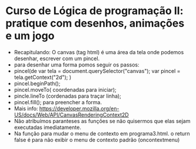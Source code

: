 # Curso de Lógica de programação II: pratique com desenhos, animações e um jogo
- Recapitulando: O canvas (tag html) é uma área da tela onde podemos desenhar, escrever com um pincel.
- para desenhar uma forma pomos seguir os passos:
- pincel(de var tela = document.querySelector("canvas");
    var pincel = tela.getContext("2d");
)
- pincel.beginPath();
- pincel.moveTo( coordenadas para iniciar);
- pincle.lineTo (cordenadas para traçar linha);
- pincel.fill(); para preencher a forma.
- Mais info: https://developer.mozilla.org/en-US/docs/Web/API/CanvasRenderingContext2D
- Não atribuímos paranteses as funções se não quisermos que elas sejam executadas imediatamente.
- Na função para mudar o menu de contexto em programa3.html. o return false é para não exibir o menu de contexto padrão (oncontextmenu)